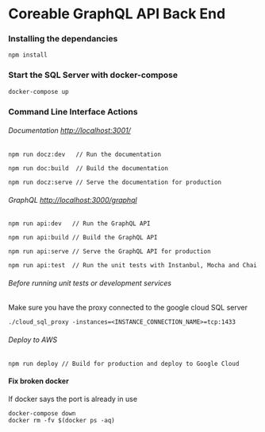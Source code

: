 # Coreable GraphQL API Back End

  
### Installing the dependancies

  
`npm install`

  
### Start the SQL Server with docker-compose


`docker-compose up`


### Command Line Interface Actions

  
###### Documentation [http://localhost:3001/](http://localhost:3001/)

`npm run docz:dev   // Run the documentation`

`npm run doc:build  // Build the documentation`

`npm run docz:serve // Serve the documentation for production`

###### GraphQL [http://localhost:3000/graphql](http://localhost:3000/graphql)

`npm run api:dev   // Run the GraphQL API`

`npm run api:build // Build the GraphQL API`

`npm run api:serve // Serve the GraphQL API for production`

`npm run api:test  // Run the unit tests with Instanbul, Mocha and Chai`

###### Before running unit tests or development services

Make sure you have the proxy connected to the google cloud SQL server

`./cloud_sql_proxy -instances=<INSTANCE_CONNECTION_NAME>=tcp:1433`

###### Deploy to AWS

`npm run deploy // Build for production and deploy to Google Cloud`

#### Fix broken docker

If docker says the port is already in use

  
```
docker-compose down
docker rm -fv $(docker ps -aq)
```